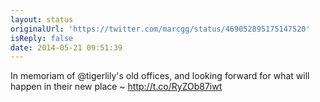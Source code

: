 ```yaml
---
layout: status
originalUrl: 'https://twitter.com/marcgg/status/469052895175147520'
isReply: false
date: 2014-05-21 09:51:39
---
```


In memoriam of @tigerlily's old offices, and looking forward for what will happen in their new place ~ http://t.co/RyZOb87iwt
